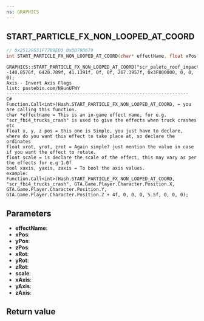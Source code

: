```yaml
---
ns: GRAPHICS
---
```

## START_PARTICLE_FX_NON_LOOPED_AT_COORD

```c
// 0x25129531F77B9ED3 0xDD79D679
int START_PARTICLE_FX_NON_LOOPED_AT_COORD(char* effectName, float xPos, float yPos, float zPos, float xRot, float yRot, float zRot, float scale, BOOL xAxis, BOOL yAxis, BOOL zAxis);
```

```
GRAPHICS::START_PARTICLE_FX_NON_LOOPED_AT_COORD("scr_paleto_roof_impact", -140.8576f, 6420.789f, 41.1391f, 0f, 0f, 267.3957f, 0x3F800000, 0, 0, 0);  
Axis - Invert Axis Flags  
list: pastebin.com/N9unUFWY  
-------------------------------------------------------------------  
C#  
Function.Call<int>(Hash.START_PARTICLE_FX_NON_LOOPED_AT_COORD, = you are calling this function.  
char *effectname = This is an in-game effect name, for e.g. "scr_fbi4_trucks_crash" is used to give the effects when truck crashes etc  
float x, y, z pos = this one is Simple, you just have to declare, where do you want this effect to take place at, so declare the ordinates  
float xrot, yrot, zrot = Again simple? just mention the value in case if you want the effect to rotate.  
float scale = is declare the scale of the effect, this may vary as per the effects for e.g 1.0f  
bool xaxis, yaxis, zaxis = To bool the axis values.  
example:  
Function.Call<int>(Hash.START_PARTICLE_FX_NON_LOOPED_AT_COORD, "scr_fbi4_trucks_crash", GTA.Game.Player.Character.Position.X, GTA.Game.Player.Character.Position.Y, GTA.Game.Player.Character.Position.Z + 4f, 0, 0, 0, 5.5f, 0, 0, 0);  
```

## Parameters
* **effectName**: 
* **xPos**: 
* **yPos**: 
* **zPos**: 
* **xRot**: 
* **yRot**: 
* **zRot**: 
* **scale**: 
* **xAxis**: 
* **yAxis**: 
* **zAxis**: 

## Return value
